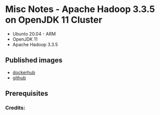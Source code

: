 # Misc Notes - Apache Hadoop 3.3.5 on OpenJDK 11 Cluster

- Ubunto 20.04 - ARM
- OpenJDK 11
- Apache Hadoop 3.3.5


## Published images
- [dockerhub](https://hub.docker.com/...)
- [github](https://github.com/...)


## Prerequisites


### Credits:
